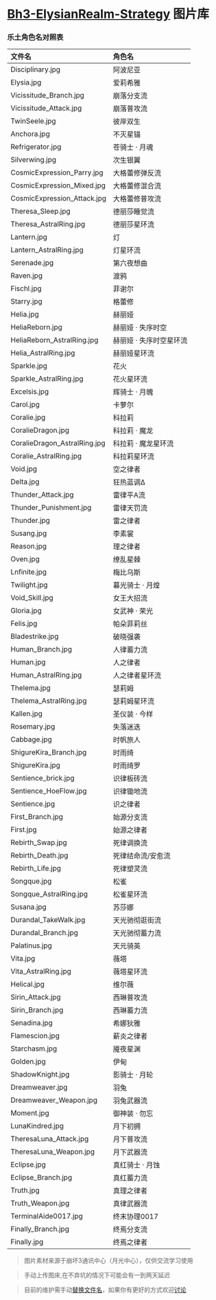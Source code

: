 # [Bh3-ElysianRealm-Strategy](https://github.com/MskTim/Bh3-ElysianRealm-Strategy) 图片库
### 乐土角色名对照表
| 文件名                 | 角色名          |
| :--------------------- | :-------------- |
| Disciplinary.jpg | 阿波尼亚 |
| Elysia.jpg | 爱莉希雅 |
| Vicissitude_Branch.jpg | 崩落分支流 |
| Vicissitude_Attack.jpg | 崩落普攻流 |
| TwinSeele.jpg | 彼岸双生 |
| Anchora.jpg | 不灭星锚 |
| Refrigerator.jpg | 苍骑士 · 月魂 |
| Silverwing.jpg | 次生银翼 |
| CosmicExpression_Parry.jpg | 大格蕾修弹反流 |
| CosmicExpression_Mixed.jpg | 大格蕾修混合流 |
| CosmicExpression_Attack.jpg | 大格蕾修普攻流 |
| Theresa_Sleep.jpg | 德丽莎睡觉流 |
| Theresa_AstralRing.jpg | 德丽莎星环流 |
| Lantern.jpg | 灯 |
| Lantern_AstralRing.jpg | 灯星环流 |
| Serenade.jpg | 第六夜想曲 |
| Raven.jpg | 渡鸦 |
| Fischl.jpg | 菲谢尔 |
| Starry.jpg | 格蕾修 |
| Helia.jpg | 赫丽娅 |
| HeliaReborn.jpg | 赫丽娅 · 失序时空 |
| HeliaReborn_AstralRing.jpg | 赫丽娅 · 失序时空星环流  |
| Helia_AstralRing.jpg | 赫丽娅星环流 |
| Sparkle.jpg | 花火 |
| Sparkle_AstralRing.jpg | 花火星环流 |
| Excelsis.jpg | 辉骑士 · 月魄 |
| Carol.jpg | 卡萝尔 |
| Coralie.jpg | 科拉莉 |
| CoralieDragon.jpg | 科拉莉 · 魔龙 |
| CoralieDragon_AstralRing.jpg | 科拉莉 · 魔龙星环流 |
| Coralie_AstralRing.jpg | 科拉莉星环流 |
| Void.jpg | 空之律者 |
| Delta.jpg | 狂热蓝调Δ |
| Thunder_Attack.jpg | 雷律平A流 |
| Thunder_Punishment.jpg | 雷律天罚流 |
| Thunder.jpg | 雷之律者 |
| Susang.jpg | 李素裳 |
| Reason.jpg | 理之律者 |
| Oven.jpg | 缭乱星棘 |
| Lnfinite.jpg | 梅比乌斯 |
| Twilight.jpg | 暮光骑士 · 月煌 |
| Void_Skill.jpg | 女王大招流 |
| Gloria.jpg | 女武神 · 荣光 |
| Felis.jpg | 帕朵菲莉丝 |
| Bladestrike.jpg | 破晓强袭 |
| Human_Branch.jpg | 人律蓄力流 |
| Human.jpg | 人之律者 |
| Human_AstralRing.jpg | 人之律者星环流 |
| Thelema.jpg | 瑟莉姆 |
| Thelema_AstralRing.jpg | 瑟莉姆星环流 |
| Kallen.jpg | 圣仪装 · 今样 |
| Rosemary.jpg | 失落迷迭 |
| Cabbage.jpg | 时帆旅人 |
| ShigureKira_Branch.jpg | 时雨绮 |
| ShigureKira.jpg | 时雨绮罗 |
| Sentience_brick.jpg | 识律板砖流 |
| Sentience_HoeFlow.jpg | 识律锄地流 |
| Sentience.jpg | 识之律者 |
| First_Branch.jpg | 始源分支流 |
| First.jpg | 始源之律者 |
| Rebirth_Swap.jpg | 死律调换流 |
| Rebirth_Death.jpg | 死律结命流/安愈流 |
| Rebirth_Life.jpg | 死律塑灵流 |
| Songque.jpg | 松雀 |
| Songque_AstralRing.jpg | 松雀星环流 |
| Susana.jpg | 苏莎娜 |
| Durandal_TakeWalk.jpg | 天光驰彻逛街流 |
| Durandal_Branch.jpg | 天光驰彻蓄力流 |
| Palatinus.jpg | 天元骑英 |
| Vita.jpg | 薇塔 |
| Vita_AstralRing.jpg | 薇塔星环流 |
| Helical.jpg | 维尔薇 |
| Sirin_Attack.jpg | 西琳普攻流 |
| Sirin_Branch.jpg | 西琳蓄力流 |
| Senadina.jpg | 希娜狄雅 |
| Flamescion.jpg | 薪炎之律者 |
| Starchasm.jpg | 魇夜星渊 |
| Golden.jpg | 伊甸 |
| ShadowKnight.jpg | 影骑士 · 月轮 |
| Dreamweaver.jpg | 羽兔 |
| Dreamweaver_Weapon.jpg | 羽兔武器流 |
| Moment.jpg | 御神装 · 勿忘 |
| LunaKindred.jpg | 月下初拥 |
| TheresaLuna_Attack.jpg | 月下普攻流 |
| TheresaLuna_Weapon.jpg | 月下武器流 |
| Eclipse.jpg | 真红骑士 · 月蚀 |
| Eclipse_Branch.jpg | 真红蓄力流 |
| Truth.jpg | 真理之律者 |
| Truth_Weapon.jpg | 真律武器流 |
| TerminalAide0017.jpg | 终末协理0017 |
| Finally_Branch.jpg | 终焉分支流 |
| Finally.jpg | 终焉之律者 |


> 图片素材来源于崩坏3通讯中心（月光中心），仅供交流学习使用

> 手动上传图床,在不弃坑的情况下可能会有一到两天延迟

> 目前的维护需手动[替换文件名](https://blog.msktmi.com/posts/2024/580597065.html)，如果你有更好的方式欢迎[讨论](https://github.com/MskTmi/ElysianRealm-Data/discussions/new?category=general)